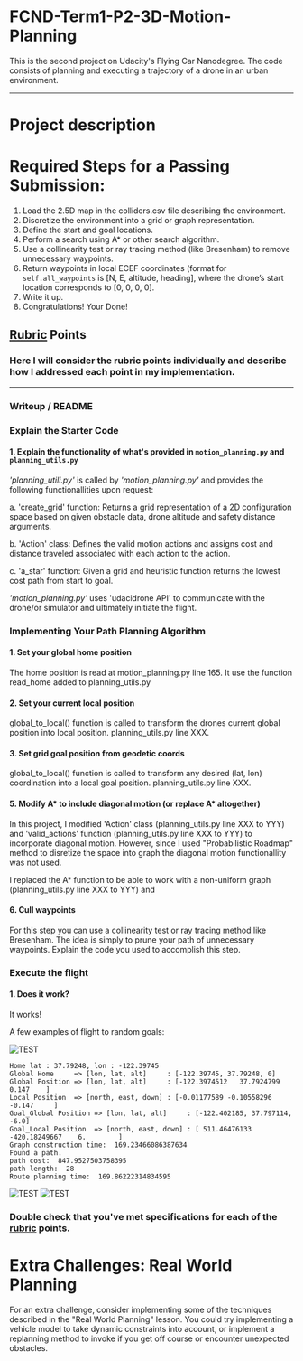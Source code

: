 # FCND-Term1-P2-3D-Motion-Planning 

This is the second project on Udacity's Flying Car Nanodegree. The code consists of planning and executing a trajectory of a drone in an urban environment. 

---

# Project description




# Required Steps for a Passing Submission:
1. Load the 2.5D map in the colliders.csv file describing the environment.
2. Discretize the environment into a grid or graph representation.
3. Define the start and goal locations.
4. Perform a search using A* or other search algorithm.
5. Use a collinearity test or ray tracing method (like Bresenham) to remove unnecessary waypoints.
6. Return waypoints in local ECEF coordinates (format for `self.all_waypoints` is [N, E, altitude, heading], where the drone’s start location corresponds to [0, 0, 0, 0].
7. Write it up.
8. Congratulations!  Your Done!

## [Rubric](https://review.udacity.com/#!/rubrics/1534/view) Points
### Here I will consider the rubric points individually and describe how I addressed each point in my implementation.  

---
### Writeup / README

### Explain the Starter Code

#### 1. Explain the functionality of what's provided in `motion_planning.py` and `planning_utils.py`
*'planning_utili.py'* is called by *'motion_planning.py'* and provides the following functionallities upon request:

  a. 'create_grid' function:  Returns a grid representation of a 2D configuration space  based on given obstacle data, 
                              drone altitude and safety distance arguments.
                                 
  b. 'Action' class:          Defines the valid motion actions and assigns cost and distance traveled associated with each
                              action to the action.
                              
  c. 'a_star' function:       Given a grid and heuristic function returns the lowest cost path from start to goal.    
  
          
*'motion_planning.py'* uses 'udacidrone API' to communicate with the drone/or simulator and ultimately initiate the flight. 


### Implementing Your Path Planning Algorithm

#### 1. Set your global home position

The home position is read at motion_planning.py line 165. It use the function read_home added to planning_utils.py

#### 2. Set your current local position

global_to_local() function is called to transform the drones current global position into local position. planning_utils.py line XXX.

#### 3. Set grid goal position from geodetic coords

global_to_local() function is called to transform any desired (lat, lon) coordination into a local goal position. 
planning_utils.py line XXX.

#### 5. Modify A* to include diagonal motion (or replace A* altogether)

In this project, I modified 'Action' class (planning_utils.py line XXX to YYY) and 'valid_actions' function (planning_utils.py line XXX to YYY) to incorporate diagonal motion. However, since I used "Probabilistic Roadmap" method to disretize the space into graph the diagonal motion functionallity was not used. 

I replaced the A* function to be able to work with a non-uniform graph (planning_utils.py line XXX to YYY) and 

#### 6. Cull waypoints 
For this step you can use a collinearity test or ray tracing method like Bresenham. The idea is simply to prune your path of unnecessary waypoints. Explain the code you used to accomplish this step.


### Execute the flight
#### 1. Does it work?
It works!

A few examples of flight to random goals:

![TEST](./Images/goal-01_diagonal_altitude_6m.png)
```
Home lat : 37.79248, lon : -122.39745
Global Home     => [lon, lat, alt]     : [-122.39745, 37.79248, 0]
Global Position => [lon, lat, alt]     : [-122.3974512   37.7924799    0.147    ]
Local Position  => [north, east, down] : [-0.01177589 -0.10558296 -0.147     ]
Goal_Global Position => [lon, lat, alt]     : [-122.402185, 37.797114, -6.0]
Goal_Local Position  => [north, east, down] : [ 511.46476133 -420.18249667    6.        ]
Graph construction time:  169.23466086387634
Found a path.
path cost:  847.9527503758395
path length:  28
Route planning time:  169.86222314834595
```
![TEST](./Images/goal-02_diagonal_altitude_6m.png)
![TEST](./Images/goal-03_diagonal_altitude_6m.png)

### Double check that you've met specifications for each of the [rubric](https://review.udacity.com/#!/rubrics/1534/view) points.
  
# Extra Challenges: Real World Planning

For an extra challenge, consider implementing some of the techniques described in the "Real World Planning" lesson. You could try implementing a vehicle model to take dynamic constraints into account, or implement a replanning method to invoke if you get off course or encounter unexpected obstacles.


